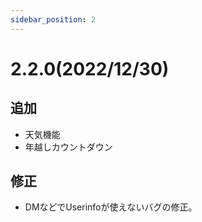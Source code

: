 ```yaml
---
sidebar_position: 2
---
```

# 2.2.0(2022/12/30)
## 追加
- 天気機能
- 年越しカウントダウン
## 修正
- DMなどでUserinfoが使えないバグの修正。